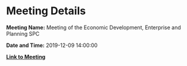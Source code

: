 # Meeting Details

**Meeting Name:** Meeting of the Economic Development, Enterprise and Planning SPC

**Date and Time:** 2019-12-09 14:00:00

**[Link to Meeting](https://www.limerick.ie/council/whats-on/meeting-economic-development-enterprise-and-planning-spc-15)**
